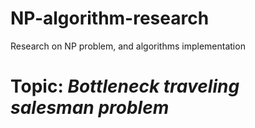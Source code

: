 # NP-algorithm-research
Research on NP problem, and algorithms implementation
# Topic: *Bottleneck traveling salesman problem*

